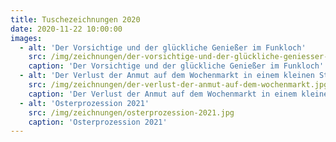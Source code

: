 ```yaml
---
title: Tuschezeichnungen 2020
date: 2020-11-22 10:00:00
images:
  - alt: 'Der Vorsichtige und der glückliche Genießer im Funkloch'
    src: /img/zeichnungen/der-vorsichtige-und-der-glückliche-geniesser-im-funkloch.jpg
    caption: 'Der Vorsichtige und der glückliche Genießer im Funkloch'
  - alt: 'Der Verlust der Anmut auf dem Wochenmarkt in einem kleinen Städtchen am Mittelmeer'
    src: /img/zeichnungen/der-verlust-der-anmut-auf-dem-wochenmarkt.jpg
    caption: 'Der Verlust der Anmut auf dem Wochenmarkt in einem kleinen Städtchen am Mittelmeer'
  - alt: 'Osterprozession 2021'
    src: /img/zeichnungen/osterprozession-2021.jpg
    caption: 'Osterprozession 2021'
---
```

